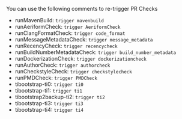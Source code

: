 You can use the following comments to re-trigger PR Checks

- runMavenBuild: `trigger mavenbuild`
- runAeriformCheck: `trigger AeriformCheck`
- runClangFormatCheck: `trigger code_format`
- runMessageMetadataCheck: `trigger message_metadata`
- runRecencyCheck: `trigger recencycheck`
- runBuildNumberMetadataCheck: `trigger build_number_metadata`
- runDockerizationCheck: `trigger dockerizationcheck`
- runAuthorCheck: `trigger authorcheck`
- runCheckstyleCheck: `trigger checkstylecheck`
- runPMDCheck: `trigger PMDCheck`
- tibootstrap-ti0: `trigger ti0`
- tibootstrap-ti1: `trigger ti1`
- tibootstrap2backup-ti2: `trigger ti2`
- tibootstrap-ti3: `trigger ti3`
- tibootstrap-ti4: `trigger ti4`